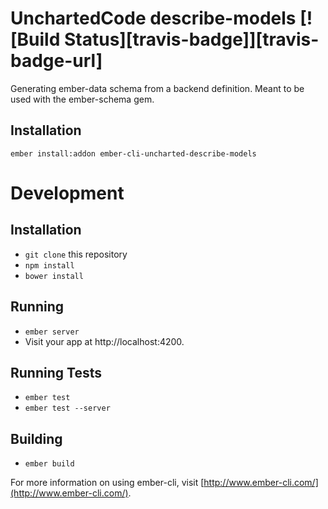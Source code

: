 # UnchartedCode describe-models [![Build Status][travis-badge]][travis-badge-url]

Generating ember-data schema from a backend definition. Meant to be used with the ember-schema gem.

## Installation

```
ember install:addon ember-cli-uncharted-describe-models
```

# Development

## Installation

* `git clone` this repository
* `npm install`
* `bower install`

## Running

* `ember server`
* Visit your app at http://localhost:4200.

## Running Tests

* `ember test`
* `ember test --server`

## Building

* `ember build`

For more information on using ember-cli, visit [http://www.ember-cli.com/](http://www.ember-cli.com/).
